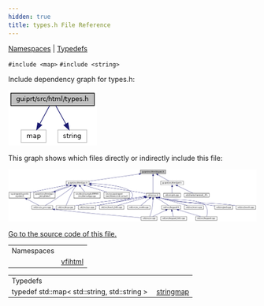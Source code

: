 ```yaml
---
hidden: true
title: types.h File Reference
---
```


[Namespaces](#namespaces) \| [Typedefs](#typedef-members)

`#include <map>`
`#include <string>`

Include dependency graph for types.h:

![](types_8h__incl.png)

This graph shows which files directly or indirectly include this file:

![](types_8h__dep__incl.png)

<a href="types_8h_source.md">Go to the source code of this file.</a>

|            |                                                    |
|------------|----------------------------------------------------|
| Namespaces |                                                    |
|            | <a href="namespacevfihtml.md">vfihtml</a> |

|  |  |
|----|----|
| Typedefs |  |
| typedef std::map\< std::string, std::string \>  | <a href="namespacevfihtml.md#a53240b3eda61c045f82728814874a1f8">stringmap</a> |
